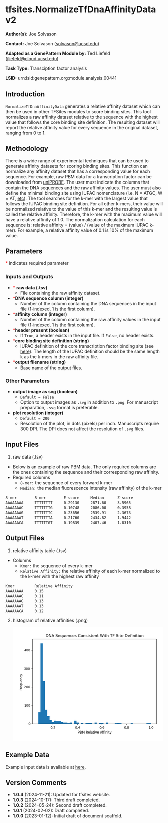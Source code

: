 # tfsites.NormalizeTfDnaAffinityData v2

**Author(s):** Joe Solvason

**Contact:** Joe Solvason (solvason@ucsd.edu)

**Adapted as a GenePattern Module by:** Ted Liefeld (jliefeld@cloud.ucsd.edu)

**Task Type:** Transciption factor analysis

**LSID:**  urn:lsid:genepattern.org:module.analysis:00441


## Introduction

`NormalizeTfDnaAffinityData` generates a relative affinity dataset which can then be used in other TFSites modules to score binding sites. This tool normalizes a raw affinity dataset relative to the sequence with the highest value that follows the core binding site definition. The resulting dataset will report the relative affinity value for every sequence in the original dataset, ranging from 0 to 1. 

## Methodology

There is a wide range of experimental techniques that can be used to generate affinity datasets for scoring binding sites. This function can normalize any affinity dataset that has a corresponding value for each sequence. For example, raw PBM data for a transcription factor can be downloaded from [uniPROBE](http://the_brain.bwh.harvard.edu/uniprobe/). The user must indicate the columns that contain the DNA sequences and the raw affinity values. The user must also define the minimal binding site using IUPAC nomenclature (i.e. N = ATGC, W = AT, [etc](https://genome.ucsc.edu/goldenPath/help/iupac.html)). The tool searches for the k-mer with the largest value that follows the IUPAC binding site definition. For all other k-mers, their value will be normalized relative to the value of this k-mer and the resulting value is called the relative affinity. Therefore, the k-mer with the maximum value will have a relative affinity of 1.0. The normalization calculation for each sequence is: relative affinity = (value) / (value of the maximum IUPAC k-mer). For example, a relative affinity value of 0.1 is 10% of the maximum value.

## Parameters

<span style="color: red;">*</span> indicates required parameter

### Inputs and Outputs

- <span style="color: red;">*</span> **raw data (.tsv)** 
    - File containing the raw affinity dataset. 
- <span style="color: red;">*</span>**DNA sequence column (integer)**
    - Number of the column containing the DNA sequences in the input file (1-indexed, 1 is the first column).
- <span style="color: red;">*</span>**affinity column (integer)**
    - Number of the column containing the raw affinity values in the input file (1-indexed, 1 is the first column).
- <span style="color: red;">*</span>**header present (boolean)**
    - If `True`, a header exists in the input file. If `False`, no header exists.
- <span style="color: red;">*</span>**core binding site definition (string)**
    - IUPAC definition of the core transcription factor binding site (see [here](https://www.bioinformatics.org/sms/iupac.html)). The length of the IUPAC definition should be the same length k as the k-mers in the raw affinity file.
- <span style="color: red;">*</span>**output filename (string)**
    - Base name of the output files.
 
### Other Parameters

- **output image as svg (boolean)**
    - `Default = False`
    - Option to output images as `.svg` in addition to `.png`. For manuscript preparation, `.svg` format is preferable.
- **plot resolution (integer)**
    - `Default = 200`
    - Resolution of the plot, in dots (pixels) per inch. Manuscripts require 300 DPI. The DPI does not affect the resolution of `.svg` files.

## Input Files

1.  raw data (.tsv)
- Below is an example of raw PBM data. The only required columns are the ones containing the sequence and their corresponding raw affinity.
- Required columns
  - `8-mer:` the sequence of every forward k-mer
  - `Median:` the median fluorescence intensity (raw affinity) of the k-mer

```
8-mer        8-mer        E-score     Median      Z-score
AAAAAAAA     TTTTTTTT     0.29130     2871.60     3.5965
AAAAAAAC     TTTTTTTG     0.10748     2086.00     0.3958
AAAAAAAG     TTTTTTTC     0.23656     2539.91     2.3673
AAAAAAAT     TTTTTTTA     0.21760     2434.82     1.9442
AAAAAACA     TTTTTTGT     0.19839     2407.46     1.8310
```
       
## Output Files

1. relative affinity table (.tsv)
- Columns
  - `Kmer:` the sequence of every k-mer
  - `Relative Affinity:` the relative affinity of each k-mer normalized to the k-mer with the highest raw affinity 

```
Kmer         Relative Affinity
AAAAAAAA     0.15
AAAAAAAC     0.11
AAAAAAAG     0.13
AAAAAAAT     0.13
AAAAAACA     0.12
```

2. histogram of relative affinities (.png) 

   <img src="./01-output_relative-aff-histogram_site=NNGGAWNN_max=ACTTCCGG.png"/>
    
  
## Example Data

Example input data is available at [here](https://github.com/genepattern/tfsites.DefineTfBindingSitesFromPBM/tree/develop/data).
    
    
## Version Comments

- **1.0.4** (2024-11-21): Updated for tfsites website.
- **1.0.3** (2024-10-17): Third draft completed.
- **1.0.2** (2024-05-24): Second draft completed.
- **1.0.1** (2024-02-02): Draft completed.
- **1.0.0** (2023-01-12): Initial draft of document scaffold.
